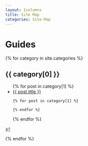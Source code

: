```yaml
---
layout: 1columns
title: Site Map
categories: Site-Map
---
```


# Guides 


{% for category in site.categories %} 
<h2 id="{{ category[0] }}-ref">{{ category[0] }}</h2>
<ul>
  {% for post in category[1] %} 
    <li><a href="{{ post.url }}">{{ post.title }}</a></li> 
	
	{% for post in category[1] %} 

  	{% endfor %}	

  {% endfor %}
</ul>
<p><a href="#{{ category[0] }}-ref">&#8617;</a></p>
{% endfor %}
